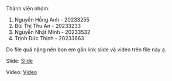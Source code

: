 Thành viên nhóm:
1. Nguyễn Hồng Anh - 20233255
2. Bùi Thị Thu An - 20233233
3. Nguyễn Nhật Minh - 20233532
4. Trịnh Đức Thịnh - 20233663

Do file quá nặng nên bọn em gắn link slide và video trên file này ạ.

Slide: [Slide](https://docs.google.com/presentation/d/1DrbIFYhUQNqUfRf73gpgIzaGKQJGxbXGzRBGmcUgFHY/edit?usp=sharing)

Video: [Video](https://l.messenger.com/l.php?u=https%3A%2F%2Fhusteduvn-my.sharepoint.com%2F%3Av%3A%2Fg%2Fpersonal%2Fanh_nh233255_sis_hust_edu_vn%2FEUQid6LAv7tKgW6Nbcna6HQB79ym6q-6MfGLl7Y_-3ZxtA%3Fnav%3DeyJyZWZlcnJhbEluZm8iOnsicmVmZXJyYWxBcHAiOiJPbmVEcml2ZUZvckJ1c2luZXNzIiwicmVmZXJyYWxBcHBQbGF0Zm9ybSI6IldlYiIsInJlZmVycmFsTW9kZSI6InZpZXciLCJyZWZlcnJhbFZpZXciOiJNeUZpbGVzTGlua0NvcHkifX0%26e%3Dtqfy9M&h=AT3lBXvRCQ6WISpkXoU0qytnMgCGBTy9ZeGvVgOW7y2zybP6KBwtB5C-wmAWKJieCkpFbdxnpNsebV5sgkDHj7vqTWb9mcW9QSFZllYVbSD2W2RqXRIMj01GaB39AAsVnAO-2-d0dz6X7fexCdhhUA)

